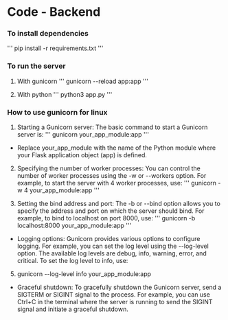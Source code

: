 # Code - Backend

### To install dependencies

'''
pip install -r requirements.txt
'''

### To run the server

1. With gunicorn
   '''
   gunicorn --reload app:app
   '''

2. With python
   '''
   python3 app.py
   '''

### How to use gunicorn for linux

1. Starting a Gunicorn server: The basic command to start a Gunicorn server is:
   '''
   gunicorn your_app_module:app
   '''

- Replace your_app_module with the name of the Python module where your Flask application object (app) is defined.

2. Specifying the number of worker processes: You can control the number of worker processes using the -w or --workers option. For example, to start the server with 4 worker processes, use:
   '''
   gunicorn -w 4 your_app_module:app
   '''

3. Setting the bind address and port: The -b or --bind option allows you to specify the address and port on which the server should bind. For example, to bind to localhost on port 8000, use:
   '''
   gunicorn -b localhost:8000 your_app_module:app
   '''

- Logging options: Gunicorn provides various options to configure logging. For example, you can set the log level using the --log-level option. The available log levels are debug, info, warning, error, and critical. To set the log level to info, use:

5. gunicorn --log-level info your_app_module:app

- Graceful shutdown: To gracefully shutdown the Gunicorn server, send a SIGTERM or SIGINT signal to the process. For example, you can use Ctrl+C in the terminal where the server is running to send the SIGINT signal and initiate a graceful shutdown.
